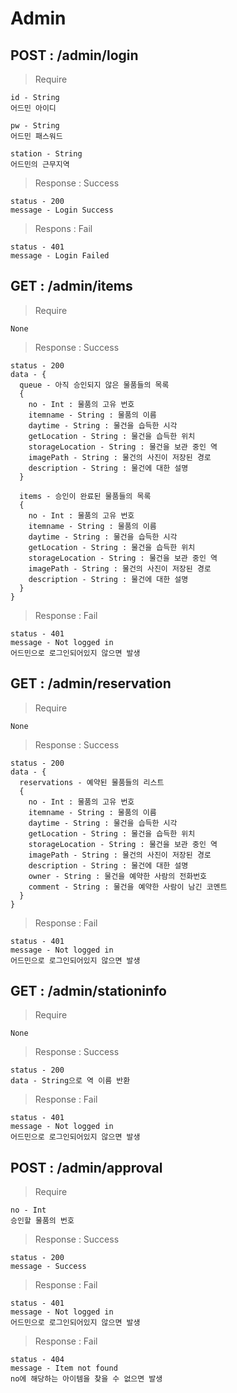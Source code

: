 # Admin
## POST : /admin/login
> Require
```
id - String
어드민 아이디

pw - String
어드민 패스워드

station - String
어드민의 근무지역
```
> Response : Success
```
status - 200
message - Login Success
```
>Respons : Fail
```
status - 401
message - Login Failed
```

## GET : /admin/items
> Require
```
None
```

> Response : Success
```
status - 200
data - {
  queue - 아직 승인되지 않은 물품들의 목록
  {
    no - Int : 물품의 고유 번호
    itemname - String : 물품의 이름
    daytime - String : 물건을 습득한 시각
    getLocation - String : 물건을 습득한 위치
    storageLocation - String : 물건을 보관 중인 역
    imagePath - String : 물건의 사진이 저장된 경로
    description - String : 물건에 대한 설명
  }

  items - 승인이 완료된 물품들의 목록
  {
    no - Int : 물품의 고유 번호
    itemname - String : 물품의 이름
    daytime - String : 물건을 습득한 시각
    getLocation - String : 물건을 습득한 위치
    storageLocation - String : 물건을 보관 중인 역
    imagePath - String : 물건의 사진이 저장된 경로
    description - String : 물건에 대한 설명
  }
}
```

> Response : Fail
```
status - 401
message - Not logged in
어드민으로 로그인되어있지 않으면 발생
```

## GET : /admin/reservation
> Require
```
None
```

> Response : Success
```
status - 200
data - {
  reservations - 예약된 물품들의 리스트
  {
    no - Int : 물품의 고유 번호
    itemname - String : 물품의 이름
    daytime - String : 물건을 습득한 시각
    getLocation - String : 물건을 습득한 위치
    storageLocation - String : 물건을 보관 중인 역
    imagePath - String : 물건의 사진이 저장된 경로
    description - String : 물건에 대한 설명
    owner - String : 물건을 예약한 사람의 전화번호
    comment - String : 물건을 예약한 사람이 남긴 코멘트
  }
}
```

> Response : Fail
```
status - 401
message - Not logged in
어드민으로 로그인되어있지 않으면 발생
```

## GET : /admin/stationinfo
> Require
```
None
```

> Response : Success
```
status - 200
data - String으로 역 이름 반환
```

> Response : Fail
```
status - 401
message - Not logged in
어드민으로 로그인되어있지 않으면 발생
```

## POST : /admin/approval
> Require
```
no - Int
승인할 물품의 번호
```

> Response : Success
```
status - 200
message - Success
```

> Response : Fail
```
status - 401
message - Not logged in
어드민으로 로그인되어있지 않으면 발생
```

> Response : Fail
```
status - 404
message - Item not found
no에 해당하는 아이템을 찾을 수 없으면 발생
```
